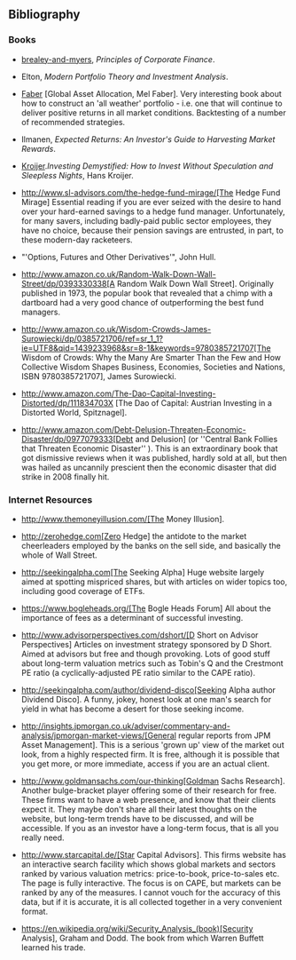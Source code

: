 ## Bibliography

### Books

-	[brealey-and-myers](http://www.amazon.co.uk/Principles-Corporate-Finance-Richard-Brealey/dp/1259009513), _Principles of Corporate Finance_.

-	Elton, _Modern Portfolio Theory and Investment Analysis_.

-	[Faber](http://books.google.com/books?vid=ISBN9780988679924) [Global Asset Allocation, Mel Faber]. Very interesting book about how to construct an 'all weather' portfolio - i.e. one that will continue to deliver positive returns in all market conditions. Backtesting of a number of recommended strategies.

-	Ilmanen,  _Expected Returns: An Investor's Guide to Harvesting Market Rewards_.

-	[Kroijer](http://books.google.com/books?vid=ISBN9780273781349)._Investing Demystified: How to Invest Without Speculation and Sleepless Nights_, Hans Kroijer.

-	 http://www.sl-advisors.com/the-hedge-fund-mirage/[The Hedge Fund Mirage] Essential reading if you are ever seized with the desire to hand over your hard-earned savings to a hedge fund manager. Unfortunately, for many savers, including badly-paid public sector employees, they have no choice, because their pension savings are entrusted, in part, to these modern-day racketeers.

-	 "'Options, Futures and Other Derivatives'", John Hull.

-    http://www.amazon.co.uk/Random-Walk-Down-Wall-Street/dp/0393330338[A Random Walk Down Wall Street]. Originally published in 1973, the popular book that revealed that a chimp with a dartboard had a very good chance of outperforming the best fund managers.


-	http://www.amazon.co.uk/Wisdom-Crowds-James-Surowiecki/dp/0385721706/ref=sr_1_1?ie=UTF8&qid=1439233968&sr=8-1&keywords=9780385721707[The Wisdom of Crowds: Why the Many Are Smarter Than the Few and How Collective Wisdom Shapes Business, Economies, Societies and Nations, ISBN 9780385721707], James Surowiecki.


-    http://www.amazon.com/The-Dao-Capital-Investing-Distorted/dp/111834703X [The Dao of Capital: Austrian Investing in a Distorted World, Spitznagel].

-    http://www.amazon.com/Debt-Delusion-Threaten-Economic-Disaster/dp/0977079333[Debt and Delusion] (or ''Central Bank Follies that Threaten Economic Disaster'' ). This is an extraordinary book that got dismissive reviews when it was published, hardly sold at all, but then was hailed as uncannily prescient then the economic disaster that did strike in 2008 finally hit.  

### Internet Resources
-	 http://www.themoneyillusion.com/[The Money Illusion].

-	 http://zerohedge.com[Zero Hedge] the antidote to the market cheerleaders employed by the banks on the sell side, and basically the whole of Wall Street.

-	 http://seekingalpha.com[The Seeking Alpha] Huge website largely aimed at spotting mispriced shares, but with articles on wider topics too, including good coverage of ETFs.

-    https://www.bogleheads.org/[The Bogle Heads Forum] All about the importance of fees as a determinant of successful investing.

-	 http://www.advisorperspectives.com/dshort/[D Short on Advisor Perspectives] Articles on investment strategy sponsored by D Short. Aimed at advisors but free and though provoking. Lots of good stuff about long-term valuation metrics such as Tobin's Q and the Crestmont PE ratio (a cyclically-adjusted PE ratio similar to the CAPE ratio).

-	 http://seekingalpha.com/author/dividend-disco[Seeking Alpha author Dividend Disco]. A funny, jokey, honest look at one man's search for yield in what has become a desert for those seeking income.

-	 http://insights.jpmorgan.co.uk/adviser/commentary-and-analysis/jpmorgan-market-views/[General regular reports from JPM Asset Management]. This is a serious 'grown up' view of the market out look, from a highly respected firm. It is free, although it is possible that you get more, or more immediate, access if you are an actual client. 

-    http://www.goldmansachs.com/our-thinking[Goldman Sachs Research]. Another bulge-bracket player offering some of their research for free. These firms want to have a web presence, and know that their clients expect it. They maybe don't share all their latest thoughts on the website, but long-term trends have to be discussed, and will be accessible. If you as an investor have a long-term focus, that is all you really need.

-    http://www.starcapital.de/[Star Capital Advisors]. This firms website has an interactive search facility which shows global markets and sectors ranked by various valuation metrics: price-to-book, price-to-sales etc. The page is fully interactive. The focus is on CAPE, but markets can be ranked by any of the measures. I cannot vouch for the accuracy of this data, but if it is accurate, it is all collected together in a very convenient format.

-    https://en.wikipedia.org/wiki/Security_Analysis_(book)[Security Analysis], Graham and Dodd. The book from which Warren Buffett learned his trade.

